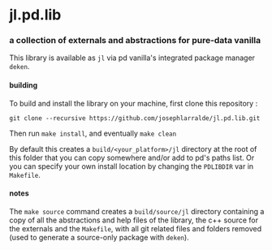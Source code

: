 # jl.pd.lib

### a collection of externals and abstractions for pure-data vanilla

This library is available as `jl` via pd vanilla's integrated package manager `deken`.

#### building

To build and install the library on your machine, first clone this repository :

`git clone --recursive https://github.com/josephlarralde/jl.pd.lib.git`

Then run `make install`, and eventually `make clean`

By default this creates a `build/<your_platform>/jl` directory at the root of this folder that you can copy somewhere and/or add to pd's paths list.
Or you can specify your own install location by changing the `PDLIBDIR` var in
`Makefile`.

#### notes

The `make source` command creates a `build/source/jl` directory containing a copy of all the abstractions and help files of the library, the c++ source for the externals and the `Makefile`, with all git related files and folders removed (used to generate a source-only package with `deken`).

